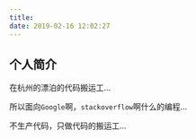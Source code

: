 ```yaml
---
title:
date: 2019-02-16 12:02:27
---
```


## 个人简介

在杭州的漂泊的代码搬运工...

所以面向`Google`啊，`stackoverflow`啊什么的编程...

不生产代码，只做代码的搬运工...
